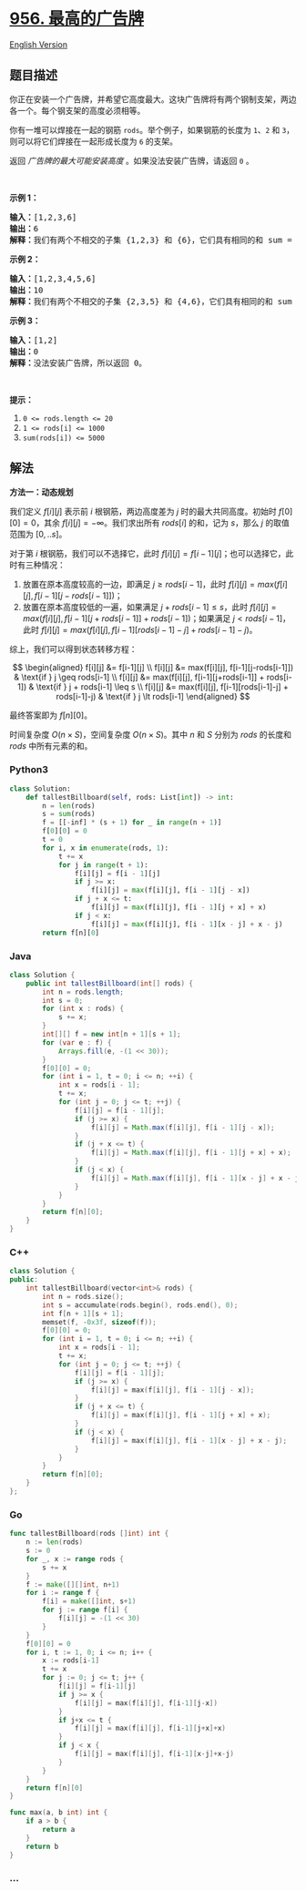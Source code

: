 # [956. 最高的广告牌](https://leetcode.cn/problems/tallest-billboard)

[English Version](/solution/0900-0999/0956.Tallest%20Billboard/README_EN.md)

## 题目描述

<!-- 这里写题目描述 -->

<p>你正在安装一个广告牌，并希望它高度最大。这块广告牌将有两个钢制支架，两边各一个。每个钢支架的高度必须相等。</p>

<p>你有一堆可以焊接在一起的钢筋 <code>rods</code>。举个例子，如果钢筋的长度为 <code>1</code>、<code>2</code> 和 <code>3</code>，则可以将它们焊接在一起形成长度为 <code>6</code>&nbsp;的支架。</p>

<p>返回 <em>广告牌的最大可能安装高度</em> 。如果没法安装广告牌，请返回 <code>0</code>&nbsp;。</p>

<p>&nbsp;</p>

<p><strong>示例 1：</strong></p>

<pre>
<strong>输入：</strong>[1,2,3,6]
<strong>输出：</strong>6
<strong>解释：</strong>我们有两个不相交的子集 {1,2,3} 和 {6}，它们具有相同的和 sum = 6。
</pre>

<p><strong>示例 2：</strong></p>

<pre>
<strong>输入：</strong>[1,2,3,4,5,6]
<strong>输出：</strong>10
<strong>解释：</strong>我们有两个不相交的子集 {2,3,5} 和 {4,6}，它们具有相同的和 sum = 10。</pre>

<p><strong>示例 3：</strong></p>

<pre>
<strong>输入：</strong>[1,2]
<strong>输出：</strong>0
<strong>解释：</strong>没法安装广告牌，所以返回 0。</pre>

<p>&nbsp;</p>

<p><strong>提示：</strong></p>

<ol>
	<li><code>0 &lt;= rods.length &lt;= 20</code></li>
	<li><code>1 &lt;= rods[i] &lt;= 1000</code></li>
	<li><code>sum(rods[i]) &lt;= 5000</code></li>
</ol>

## 解法

<!-- 这里可写通用的实现逻辑 -->

**方法一：动态规划**

我们定义 $f[i][j]$ 表示前 $i$ 根钢筋，两边高度差为 $j$ 时的最大共同高度。初始时 $f[0][0]=0$，其余 $f[i][j]=-\infty$。我们求出所有 $rods[i]$ 的和，记为 $s$，那么 $j$ 的取值范围为 $[0,..s]$。

对于第 $i$ 根钢筋，我们可以不选择它，此时 $f[i][j]=f[i-1][j]$；也可以选择它，此时有三种情况：

1. 放置在原本高度较高的一边，即满足 $j \geq rods[i-1]$，此时 $f[i][j] = max(f[i][j], f[i-1][j-rods[i-1]])$；
1. 放置在原本高度较低的一遍，如果满足 $j + rods[i-1] \leq s$，此时 $f[i][j] = max(f[i][j], f[i-1][j+rods[i-1]] + rods[i-1])$；如果满足 $j \lt rods[i-1]$，此时 $f[i][j] = max(f[i][j], f[i-1][rods[i-1]-j] + rods[i-1]-j)$。

综上，我们可以得到状态转移方程：

$$
\begin{aligned}
f[i][j] &= f[i-1][j] \\
f[i][j] &= max(f[i][j], f[i-1][j-rods[i-1]]) & \text{if } j \geq rods[i-1] \\
f[i][j] &= max(f[i][j], f[i-1][j+rods[i-1]] + rods[i-1]) & \text{if } j + rods[i-1] \leq s \\
f[i][j] &= max(f[i][j], f[i-1][rods[i-1]-j] + rods[i-1]-j) & \text{if } j \lt rods[i-1]
\end{aligned}
$$

最终答案即为 $f[n][0]$。

时间复杂度 $O(n \times S)$，空间复杂度 $O(n \times S)$。其中 $n$ 和 $S$ 分别为 $rods$ 的长度和 $rods$ 中所有元素的和。

<!-- tabs:start -->

### **Python3**

<!-- 这里可写当前语言的特殊实现逻辑 -->

```python
class Solution:
    def tallestBillboard(self, rods: List[int]) -> int:
        n = len(rods)
        s = sum(rods)
        f = [[-inf] * (s + 1) for _ in range(n + 1)]
        f[0][0] = 0
        t = 0
        for i, x in enumerate(rods, 1):
            t += x
            for j in range(t + 1):
                f[i][j] = f[i - 1][j]
                if j >= x:
                    f[i][j] = max(f[i][j], f[i - 1][j - x])
                if j + x <= t:
                    f[i][j] = max(f[i][j], f[i - 1][j + x] + x)
                if j < x:
                    f[i][j] = max(f[i][j], f[i - 1][x - j] + x - j)
        return f[n][0]
```

### **Java**

<!-- 这里可写当前语言的特殊实现逻辑 -->

```java
class Solution {
    public int tallestBillboard(int[] rods) {
        int n = rods.length;
        int s = 0;
        for (int x : rods) {
            s += x;
        }
        int[][] f = new int[n + 1][s + 1];
        for (var e : f) {
            Arrays.fill(e, -(1 << 30));
        }
        f[0][0] = 0;
        for (int i = 1, t = 0; i <= n; ++i) {
            int x = rods[i - 1];
            t += x;
            for (int j = 0; j <= t; ++j) {
                f[i][j] = f[i - 1][j];
                if (j >= x) {
                    f[i][j] = Math.max(f[i][j], f[i - 1][j - x]);
                }
                if (j + x <= t) {
                    f[i][j] = Math.max(f[i][j], f[i - 1][j + x] + x);
                }
                if (j < x) {
                    f[i][j] = Math.max(f[i][j], f[i - 1][x - j] + x - j);
                }
            }
        }
        return f[n][0];
    }
}
```

### **C++**

```cpp
class Solution {
public:
    int tallestBillboard(vector<int>& rods) {
        int n = rods.size();
        int s = accumulate(rods.begin(), rods.end(), 0);
        int f[n + 1][s + 1];
        memset(f, -0x3f, sizeof(f));
        f[0][0] = 0;
        for (int i = 1, t = 0; i <= n; ++i) {
            int x = rods[i - 1];
            t += x;
            for (int j = 0; j <= t; ++j) {
                f[i][j] = f[i - 1][j];
                if (j >= x) {
                    f[i][j] = max(f[i][j], f[i - 1][j - x]);
                }
                if (j + x <= t) {
                    f[i][j] = max(f[i][j], f[i - 1][j + x] + x);
                }
                if (j < x) {
                    f[i][j] = max(f[i][j], f[i - 1][x - j] + x - j);
                }
            }
        }
        return f[n][0];
    }
};
```

### **Go**

```go
func tallestBillboard(rods []int) int {
	n := len(rods)
	s := 0
	for _, x := range rods {
		s += x
	}
	f := make([][]int, n+1)
	for i := range f {
		f[i] = make([]int, s+1)
		for j := range f[i] {
			f[i][j] = -(1 << 30)
		}
	}
	f[0][0] = 0
	for i, t := 1, 0; i <= n; i++ {
		x := rods[i-1]
		t += x
		for j := 0; j <= t; j++ {
			f[i][j] = f[i-1][j]
			if j >= x {
				f[i][j] = max(f[i][j], f[i-1][j-x])
			}
			if j+x <= t {
				f[i][j] = max(f[i][j], f[i-1][j+x]+x)
			}
			if j < x {
				f[i][j] = max(f[i][j], f[i-1][x-j]+x-j)
			}
		}
	}
	return f[n][0]
}

func max(a, b int) int {
	if a > b {
		return a
	}
	return b
}
```

### **...**

```

```

<!-- tabs:end -->
